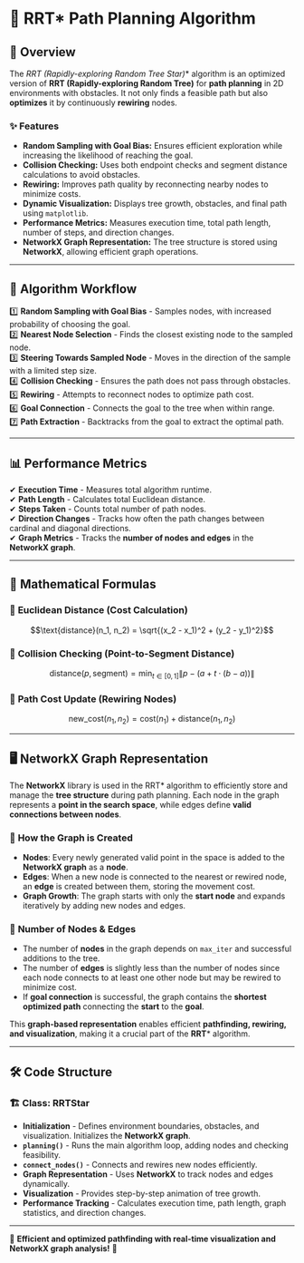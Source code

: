 # 🚀 RRT* Path Planning Algorithm

## 📌 Overview
The **RRT* (Rapidly-exploring Random Tree Star)** algorithm is an optimized version of **RRT (Rapidly-exploring Random Tree)** for **path planning** in 2D environments with obstacles. It not only finds a feasible path but also **optimizes** it by continuously **rewiring** nodes.

### ✨ Features
- **Random Sampling with Goal Bias:** Ensures efficient exploration while increasing the likelihood of reaching the goal.
- **Collision Checking:** Uses both endpoint checks and segment distance calculations to avoid obstacles.
- **Rewiring:** Improves path quality by reconnecting nearby nodes to minimize costs.
- **Dynamic Visualization:** Displays tree growth, obstacles, and final path using `matplotlib`.
- **Performance Metrics:** Measures execution time, total path length, number of steps, and direction changes.
- **NetworkX Graph Representation:** The tree structure is stored using **NetworkX**, allowing efficient graph operations.

---

## 📂 Algorithm Workflow
1️⃣ **Random Sampling with Goal Bias** - Samples nodes, with increased probability of choosing the goal.  
2️⃣ **Nearest Node Selection** - Finds the closest existing node to the sampled node.  
3️⃣ **Steering Towards Sampled Node** - Moves in the direction of the sample with a limited step size.  
4️⃣ **Collision Checking** - Ensures the path does not pass through obstacles.  
5️⃣ **Rewiring** - Attempts to reconnect nodes to optimize path cost.  
6️⃣ **Goal Connection** - Connects the goal to the tree when within range.  
7️⃣ **Path Extraction** - Backtracks from the goal to extract the optimal path.  

---

## 📊 Performance Metrics
✔ **Execution Time** - Measures total algorithm runtime.  
✔ **Path Length** - Calculates total Euclidean distance.  
✔ **Steps Taken** - Counts total number of path nodes.  
✔ **Direction Changes** - Tracks how often the path changes between cardinal and diagonal directions.  
✔ **Graph Metrics** - Tracks the **number of nodes and edges** in the **NetworkX graph**.

---

## 📌 Mathematical Formulas
### 🔹 **Euclidean Distance (Cost Calculation)**
```math
\text{distance}(n_1, n_2) = \sqrt{(x_2 - x_1)^2 + (y_2 - y_1)^2}
```

### 🔹 **Collision Checking (Point-to-Segment Distance)**
```math
\text{distance}(p, \text{segment}) = \min_{t \in [0,1]} \| p - (a + t \cdot (b - a)) \|
```

### 🔹 **Path Cost Update (Rewiring Nodes)**
```math
\text{new\_cost}(n_1, n_2) = \text{cost}(n_1) + \text{distance}(n_1, n_2)
```

---

## 🖥️ NetworkX Graph Representation
The **NetworkX** library is used in the RRT* algorithm to efficiently store and manage the **tree structure** during path planning. Each node in the graph represents a **point in the search space**, while edges define **valid connections between nodes**.

### 🔹 **How the Graph is Created**
- **Nodes**: Every newly generated valid point in the space is added to the **NetworkX graph** as a **node**.
- **Edges**: When a new node is connected to the nearest or rewired node, an **edge** is created between them, storing the movement cost.
- **Graph Growth**: The graph starts with only the **start node** and expands iteratively by adding new nodes and edges.

### 🔹 **Number of Nodes & Edges**
- The number of **nodes** in the graph depends on `max_iter` and successful additions to the tree.
- The number of **edges** is slightly less than the number of nodes since each node connects to at least one other node but may be rewired to minimize cost.
- If **goal connection** is successful, the graph contains the **shortest optimized path** connecting the **start** to the **goal**.

This **graph-based representation** enables efficient **pathfinding, rewiring, and visualization**, making it a crucial part of the **RRT*** algorithm.

---

## 🛠️ Code Structure
### 🏗 **Class: RRTStar**
- **Initialization** - Defines environment boundaries, obstacles, and visualization. Initializes the **NetworkX graph**.
- **`planning()`** - Runs the main algorithm loop, adding nodes and checking feasibility.
- **`connect_nodes()`** - Connects and rewires new nodes efficiently.
- **Graph Representation** - Uses **NetworkX** to track nodes and edges dynamically.
- **Visualization** - Provides step-by-step animation of tree growth.
- **Performance Tracking** - Calculates execution time, path length, graph statistics, and direction changes.

---

🎯 **Efficient and optimized pathfinding with real-time visualization and NetworkX graph analysis!** 🚀

